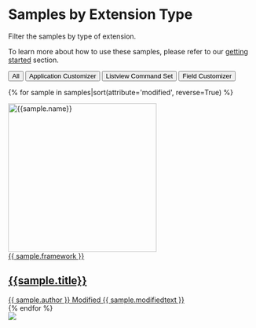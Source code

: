 # Samples by Extension Type

Filter the samples by type of extension.

To learn more about how to use these samples, please refer to our [getting started](./gettingstarted/index.md) section.

 <div class="well">
  <div class="button-group filters-button-group">
    <button class="button is-checked" data-filter="*">All</button>
    <button class="button" data-filter="[data-type='Application']">Application Customizer</button>
    <button class="button" data-filter="[data-type='Command']">Listview Command Set</button>
    <button class="button" data-filter="[data-type='Field']">Field Customizer</button>
  </div>

</div>

<div class="grid">

{% for sample in samples|sort(attribute='modified', reverse=True) %}

<div class="sample-item" data-framework="{{sample.framework}}" data-spfx="{{sample.spfx}}" data-year="{{sample.year}}" data-modified="{{sample.modified}}" data-title="{{ sample.title }}" data-type="{{ sample.type }}" data-thumbnail="{{sample.thumbnail}}">
  <div class="sample">
    <div class="sample-video"><i class="ms-Icon ms-Icon--VideoSolid" aria-hidden="true"></i></div>
    <div class="sample-img">
      <a class="sample-link"
        href="{{sample.url}}"
        title="{{sample.title}}">
        <picture>
          <img src="https://sharepoint.github.io/sp-dev-fx-extensions/img/thumbnails/sm/{{ sample.name }}.png" width="302" alt="{{sample.name}}" data-fullsize="{{sample.thumbnail}}" data-orig="https://sharepoint.github.io/sp-dev-fx-extensions/img/thumbnails/sm/{{ sample.name }}.png"/>
        </picture>
      </a>
    </div>
  </div>
      <a href="{{sample.url}}"
      title="{{ sample.title }}">
<span class="location" title="Framework: {{sample.framework}}">{{ sample.framework }}</span>
  <h2 class="name">
      {{sample.title}}</h2>
      <div class="sample-activity">
  <span class="author" title="{{ sample.author }}">{{ sample.author }}</span>
  <span class="modified">Modified {{ sample.modifiedtext }}</span>
  </div>
  </a>

</div>
    {% endfor %}
</div>

<img src="https://telemetry.sharepointpnp.com/sp-dev-fx-extensions/docs/samples/framework" />